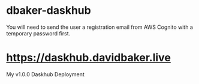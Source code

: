 # dbaker-daskhub

You will need to send the user a registration email from AWS Cognito with a temporary password first.

# https://daskhub.davidbaker.live

My v1.0.0 Daskhub Deployment

